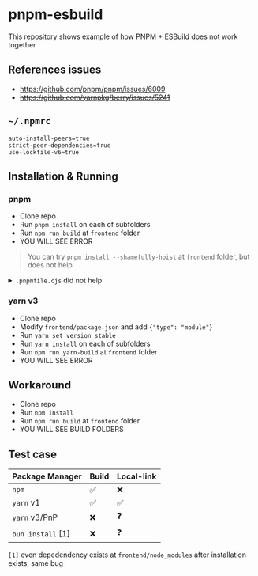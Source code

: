 # pnpm-esbuild

This repository shows example of how PNPM + ESBuild does not work together

## References issues

- https://github.com/pnpm/pnpm/issues/6009
- <strike>https://github.com/yarnpkg/berry/issues/5241</strike>

## `~/.npmrc`

```
auto-install-peers=true
strict-peer-dependencies=true
use-lockfile-v6=true
```

## Installation & Running

### pnpm

- Clone repo
- Run `pnpm install` on each of subfolders
- Run `npm run build` at `frontend` folder
- YOU WILL SEE ERROR

> You can try `pnpm install --shamefully-hoist` at `frontend` folder, but does not help

<details>

<summary><code>.pnpmfile.cjs</code> did not help</summary>

```js
function afterAllResolved(lockfile, context) {
  const { importers, packages, specifiers } = lockfile;
  const { dependencies } = importers["."];

  for (const name in dependencies) {
    const version = dependencies[name];
    const package = packages[version] || packages[`/${name}/${version}`];

    if (package) {
      if (package.dependencies) {
        Object.assign(dependencies, package.dependencies);
      }
    }
  }

  return lockfile;
}

module.exports = {
  hooks: {
    afterAllResolved,
  },
};
```

</details>

### yarn v3

- Clone repo
- Modify `frontend/package.json` and add `{"type": "module"}`
- Run `yarn set version stable`
- Run `yarn install` on each of subfolders
- Run `npm run yarn-build` at `frontend` folder
- YOU WILL SEE ERROR

## Workaround

- Clone repo
- Run `npm install`
- Run `npm run build` at `frontend` folder
- YOU WILL SEE BUILD FOLDERS

## Test case

| Package Manager   | Build | Local-link |
| ----------------- | ----- | ---------- |
| `npm`             | ✅    | ❌         |
| `yarn` v1         | ✅    | ✅         |
| `yarn` v3/PnP     | ❌    | ❓         |
| `bun install` [1] | ❌    | ❓         |

`[1]` even depedendency exists at `frontend/node_modules` after installation exists, same bug
